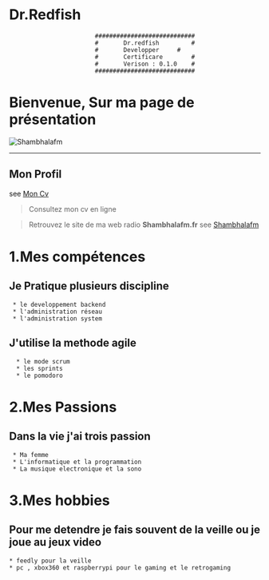 # Dr.Redfish

							############################
							#       Dr.redfish         #
							#       Developper	   #
							#       Certificare        #
							#       Verison : 0.1.0    #
							############################



# Bienvenue, Sur ma page de présentation 
![Shambhalafm](http://shambhalafm.fr/tmp/images/default.png)

----
## Mon Profil 
see [Mon Cv](https://vjulien.github.io)

> Consultez mon cv en ligne 

> Retrouvez le site de ma web radio **Shambhalafm.fr**
  see [Shambhalafm](https://www.shambhalafm.fr/)


# 1.Mes compétences 

>
## Je Pratique plusieurs discipline

	 * le developpement backend
	 * l'administration réseau
	 * l'administration system

>
## J'utilise la methode agile  

	  * le mode scrum
	  * les sprints
	  * le pomodoro

# 2.Mes Passions
>
## Dans la vie j'ai trois passion

	 * Ma femme	 
	 * L'informatique et la programmation
	 * La musique electronique et la sono


# 3.Mes hobbies

>
## Pour me detendre je fais souvent de la veille ou je joue au jeux video

	* feedly pour la veille
	* pc , xbox360 et raspberrypi pour le gaming et le retrogaming


